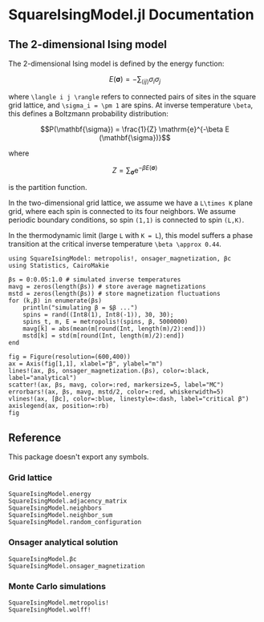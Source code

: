# SquareIsingModel.jl Documentation

## The 2-dimensional Ising model

The 2-dimensional Ising model is defined by the energy function:

```math
E(\mathbf{\sigma}) = - \sum_{\langle i j \rangle} \sigma_i \sigma_j
```

where ``\langle i j \rangle`` refers to connected pairs of sites in the square grid lattice, and ``\sigma_i = \pm 1`` are spins. At inverse temperature
``\beta``, this defines a Boltzmann probability distribution:

```math
P(\mathbf{\sigma}) = \frac{1}{Z} \mathrm{e}^{-\beta E (\mathbf{\sigma})}
```

where

```math
Z = \sum_{\mathbf{\sigma}} \mathrm{e}^{-\beta E(\mathbf{\sigma})}
```

is the partition function.

In the two-dimensional grid lattice, we assume we have a ``L\times K`` plane grid, where each spin is connected to its four neighbors.
We assume periodic boundary conditions, so spin `(1,1)` is connected to spin `(L,K)`.

In the thermodynamic limit (large `L` with `K = L`), this model suffers a phase transition at the critical inverse temperature ``\beta \approx 0.44``.

```@example
using SquareIsingModel: metropolis!, onsager_magnetization, βc
using Statistics, CairoMakie

βs = 0:0.05:1.0 # simulated inverse temperatures
mavg = zeros(length(βs)) # store average magnetizations
mstd = zeros(length(βs)) # store magnetization fluctuations
for (k,β) in enumerate(βs)
    println("simulating β = $β ...")
    spins = rand((Int8(1), Int8(-1)), 30, 30);
    spins_t, m, E = metropolis!(spins, β, 5000000)
    mavg[k] = abs(mean(m[round(Int, length(m)/2):end]))
    mstd[k] = std(m[round(Int, length(m)/2):end])
end

fig = Figure(resolution=(600,400))
ax = Axis(fig[1,1], xlabel="β", ylabel="m")
lines!(ax, βs, onsager_magnetization.(βs), color=:black, label="analytical")
scatter!(ax, βs, mavg, color=:red, markersize=5, label="MC")
errorbars!(ax, βs, mavg, mstd/2, color=:red, whiskerwidth=5)
vlines!(ax, [βc], color=:blue, linestyle=:dash, label="critical β")
axislegend(ax, position=:rb)
fig
```

## Reference

This package doesn't export any symbols. 

### Grid lattice

```@docs
SquareIsingModel.energy
SquareIsingModel.adjacency_matrix
SquareIsingModel.neighbors
SquareIsingModel.neighbor_sum
SquareIsingModel.random_configuration
```

### Onsager analytical solution

```@docs
SquareIsingModel.βc
SquareIsingModel.onsager_magnetization
```

### Monte Carlo simulations

```@docs
SquareIsingModel.metropolis!
SquareIsingModel.wolff!
```
